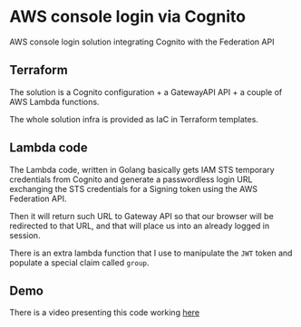# AWS console login via Cognito
AWS console login solution integrating Cognito with the Federation API

## Terraform

The solution is a Cognito configuration + a GatewayAPI API + a couple of AWS Lambda functions.

The whole solution infra is provided as IaC in Terraform templates.

## Lambda code

The Lambda code, written in Golang basically gets IAM STS temporary credentials from Cognito and generate
a passwordless login URL exchanging the STS credentials for a Signing token using the AWS Federation API.

Then it will return such URL to Gateway API so that our browser will be redirected to that URL, and that
will place us into an already logged in session.

There is an extra lambda function that I use to manipulate the `JWT` token and populate a special claim called `group`.

## Demo

There is a video presenting this code working [here](https://youtu.be/pxj7Zws29nc)
